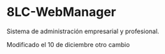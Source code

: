 # 8LC-WebManager
Sistema de administración empresarial y profesional.

Modificado el 10 de diciembre
 otro cambio
